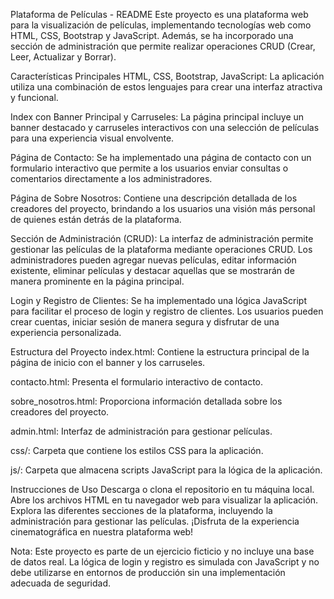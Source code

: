 Plataforma de Películas - README
Este proyecto es una plataforma web para la visualización de películas, implementando tecnologías web como HTML, CSS, Bootstrap y JavaScript. Además, se ha incorporado una sección de administración que permite realizar operaciones CRUD (Crear, Leer, Actualizar y Borrar).

Características Principales
HTML, CSS, Bootstrap, JavaScript: La aplicación utiliza una combinación de estos lenguajes para crear una interfaz atractiva y funcional.

Index con Banner Principal y Carruseles: La página principal incluye un banner destacado y carruseles interactivos con una selección de películas para una experiencia visual envolvente.

Página de Contacto: Se ha implementado una página de contacto con un formulario interactivo que permite a los usuarios enviar consultas o comentarios directamente a los administradores.

Página de Sobre Nosotros: Contiene una descripción detallada de los creadores del proyecto, brindando a los usuarios una visión más personal de quienes están detrás de la plataforma.

Sección de Administración (CRUD): La interfaz de administración permite gestionar las películas de la plataforma mediante operaciones CRUD. Los administradores pueden agregar nuevas películas, editar información existente, eliminar películas y destacar aquellas que se mostrarán de manera prominente en la página principal.

Login y Registro de Clientes: Se ha implementado una lógica JavaScript para facilitar el proceso de login y registro de clientes. Los usuarios pueden crear cuentas, iniciar sesión de manera segura y disfrutar de una experiencia personalizada.

Estructura del Proyecto
index.html: Contiene la estructura principal de la página de inicio con el banner y los carruseles.

contacto.html: Presenta el formulario interactivo de contacto.

sobre_nosotros.html: Proporciona información detallada sobre los creadores del proyecto.

admin.html: Interfaz de administración para gestionar películas.

css/: Carpeta que contiene los estilos CSS para la aplicación.

js/: Carpeta que almacena scripts JavaScript para la lógica de la aplicación.

Instrucciones de Uso
Descarga o clona el repositorio en tu máquina local.
Abre los archivos HTML en tu navegador web para visualizar la aplicación.
Explora las diferentes secciones de la plataforma, incluyendo la administración para gestionar las películas.
¡Disfruta de la experiencia cinematográfica en nuestra plataforma web!

Nota: Este proyecto es parte de un ejercicio ficticio y no incluye una base de datos real. La lógica de login y registro es simulada con JavaScript y no debe utilizarse en entornos de producción sin una implementación adecuada de seguridad.
